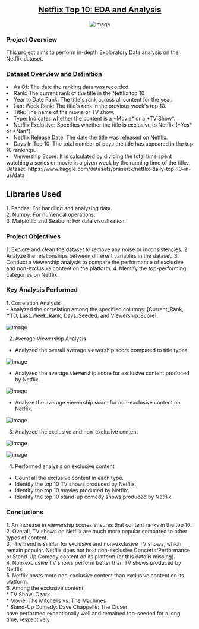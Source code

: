 <div align = "center"><h2><u>Netflix Top 10: EDA and Analysis</u></h2>
 
  ![image](https://github.com/user-attachments/assets/4e3e8c2f-dc24-4247-8dc7-a8910418edbc)

</div>
<h3>Project Overview</h3>
<p>
  This project aims to perform in-depth Exploratory Data analysis on the Netflix dataset.
</p>
<h3><u>Dataset Overview and Definition</u></h3>
<p>
  <li>
  As Of: The date the ranking data was recorded.
  </li>
  <li>
  Rank: The current rank of the title in the Netflix top 10
  </li>
  <li>
  Year to Date Rank: The title's rank across all content for the year.
  </li>
  <li>
  Last Week Rank: The title's rank in the previous week's top 10.
  </li>
  <li>
  Title: The name of the movie or TV show.
  </li>
  <li>
  Type: Indicates whether the content is a *Movie* or a *TV Show*.
  </li>
  <li>
  Netflix Exclusive: Specifies whether the title is exclusive to Netflix (*Yes* or *Nan*).
  </li>
  <li>
  Netflix Release Date: The date the title was released on Netflix.
  </li>
  <li>
  Days In Top 10: The total number of days the title has appeared in the top 10 rankings.
  </li>
  <li>
  Viewership Score: It is calculated by dividing the total time spent watching a series or movie in a given week by the running time of the title.
  </li>
 Dataset: https://www.kaggle.com/datasets/prasertk/netflix-daily-top-10-in-us/data
</p>

<h2>Libraries Used</h2>
<p>
  1. Pandas: For handling and analyzing data.<br>
  2. Numpy: For numerical operations.<br>
  3. Matplotlib and Seaborn: For data visualization.<br>
</p>

<h3>Project Objectives</h3>
<p>
1. Explore and clean the dataset to remove any noise or inconsistencies.
2. Analyze the relationships between different variables in the dataset.
3. Conduct a viewership analysis to compare the performance of exclusive and non-exclusive content on the platform.
4. Identify the top-performing categories on Netflix.
</p>

<h3>Key Analysis Performed</h3>
<p>
  1. Correlation Analysis<br>
  - Analyzed the correlation among the specified columns: [Current_Rank, YTD, Last_Week_Rank, Days_Seeded, and Viewership_Score].<br>
 
 ![image](https://github.com/user-attachments/assets/abe26b62-95a6-4b72-a38d-3f0e0722608a)

  2. Average Viewership Analysis<br>
  - Analyzed the overall average viewership score compared to title types.<br>
  
  ![image](https://github.com/user-attachments/assets/580c4475-71e0-410a-848f-cc91189f9b94)

  - Analyzed the average viewership score for exclusive content produced by Netflix.<br>
 
  ![image](https://github.com/user-attachments/assets/16345d73-961c-4b95-905e-7f923755a997)

  - Analyze the average viewership score for non-exclusive content on Netflix.<br>
 
  ![image](https://github.com/user-attachments/assets/8cc59802-03fb-4a49-a7e8-c6ab1f8101cd)

  3. Analyzed the exclusive and non-exclusive content<br>
  
  ![image](https://github.com/user-attachments/assets/fd678dcd-3611-452c-843c-48037ece7284)

  ![image](https://github.com/user-attachments/assets/3c672151-3678-4a3f-8e88-918e55787380)

  4. Performed analysis on exclusive content<br>
  - Count all the exclusive content in each type.<br>
  - Identify the top 10 TV shows produced by Netflix.<br>
  - Identify the top 10 movies produced by Netflix.<br>
  - Identify the top 10 stand-up comedy shows produced by Netflix.<br>
</p>

<h3>Conclusions</h3>
<p>
1. An increase in viewership scores ensures that content ranks in the top 10.<br>
2. Overall, TV shows on Netflix are much more popular compared to other types of content.<br>
3. The trend is similar for exclusive and non-exclusive TV shows, which remain popular. Netflix does not host non-exclusive Concerts/Performance or Stand-Up Comedy content on its platform (or this data is missing).<br>
4. Non-exclusive TV shows perform better than TV shows produced by Netflix.<br>
5. Netflix hosts more non-exclusive content than exclusive content on its platform.<br>
6. Among the exclusive content:<br>
  * TV Show: Ozark <br>
  * Movie: The Mitchells vs. The Machines<br>
  * Stand-Up Comedy: Dave Chappelle: The Closer<br>
  have performed exceptionally well and remained top-seeded for a long time, respectively.
</p>






